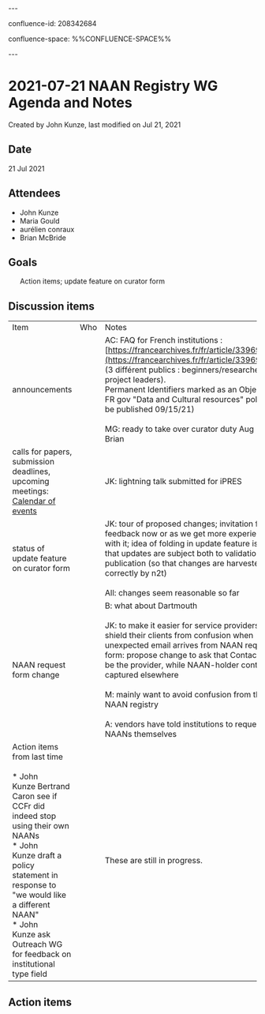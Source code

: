 \---

confluence-id: 208342684

confluence-space: %%CONFLUENCE-SPACE%%

\---

2021-07-21 NAAN Registry WG Agenda and Notes
============================================

Created by John Kunze, last modified on Jul 21, 2021

Date
----

21 Jul 2021

Attendees
---------

*   John Kunze 
*   Maria Gould 
*   aurélien conraux 
*   Brian McBride 

Goals
-----

      Action items; update feature on curator form

Discussion items
----------------

|     |     |     |
| --- | --- | --- |
| Item | Who | Notes |
| announcements |     | AC: FAQ for French institutions : [https://francearchives.fr/fr/article/339695117](https://francearchives.fr/fr/article/339695117) (3 différent publics : beginners/researchers/PID project leaders).  <br>Permanent Identifiers marked as an Objective in FR gov "Data and Cultural resources" policy" (to be published 09/15/21)<br><br>MG: ready to take over curator duty Aug 1 from Brian |
| calls for papers, submission deadlines, upcoming meetings: [Calendar of events](Calendar-of-events_208341505.html) |     | JK: lightning talk submitted for iPRES |
| status of update feature on curator form |     | JK: tour of proposed changes; invitation for feedback now or as we get more experience with it; idea of folding in update feature is so that updates are subject both to validation and publication (so that changes are harvested correctly by n2t)<br><br>All: changes seem reasonable so far |
| NAAN request form change |     | B: what about Dartmouth<br><br>JK: to make it easier for service providers to shield their clients from confusion when unexpected email arrives from NAAN request form: propose change to ask that Contact email be the provider, while NAAN-holder contact be captured elsewhere<br><br>M: mainly want to avoid confusion from the NAAN registry<br><br>A: vendors have told institutions to request NAANs themselves |
| Action items from last time<br><br>*   John Kunze Bertrand Caron see if CCFr did indeed stop using their own NAANs<br>*   John Kunze draft a policy statement in response to "we would like a different NAAN"<br>*   John Kunze ask Outreach WG for feedback on institutional type field |     | These are still in progress. |

Action items
------------